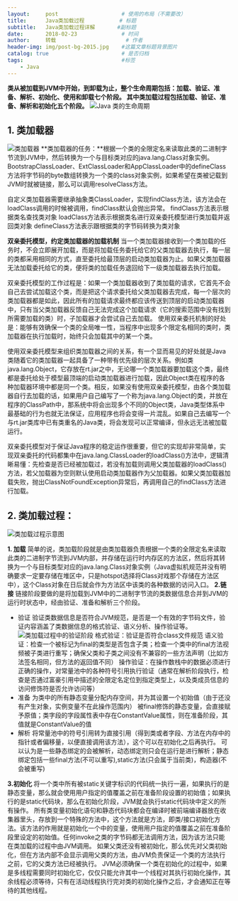 ```yaml
---
layout:     post                    # 使用的布局（不需要改）
title:      Java类加载过程           # 标题 
subtitle:   Java类加载过程详解       #副标题
date:       2018-02-23              # 时间
author:     转载                      # 作者
header-img: img/post-bg-2015.jpg    #这篇文章标题背景图片
catalog: true                       # 是否归档
tags:                               #标签
    - Java
---
```


**类从被加载到JVM中开始，到卸载为止，整个生命周期包括：加载、验证、准备、解析、初始化、使用和卸载七个阶段。
其中类加载过程包括加载、验证、准备、解析和初始化五个阶段。**
![Java 类的生命周期](https://img-blog.csdnimg.cn/20190223094313497.png)

## 1. 类加载器
![类加载器](https://img-blog.csdnimg.cn/20190223095459552.png?x-oss-process=image/watermark,type_ZmFuZ3poZW5naGVpdGk,shadow_10,text_aHR0cHM6Ly9ibG9nLmNzZG4ubmV0L2Z1c2hhb25pYW4=,size_16,color_FFFFFF,t_70)
**类加载器的任务：**根据一个类的全限定名来读取此类的二进制字节流到JVM中，然后转换为一个与目标类对应的java.lang.Class对象实例。
BootstrapClassLoader、ExtClassLoader和AppClassLoader中的defineClass方法将字节码的byte数组转换为一个类的class对象实例，如果希望在类被记载到JVM时就被链接，那么可以调用resolveClass方法。

自定义类加载器需要继承抽象类ClassLoader，实现findClass方法，该方法会在loadClass调用的时候被调用，findClass默认会抛出异常。
findClass方法表示根据类名查找类对象
loadClass方法表示根据类名进行双亲委托模型进行类加载并返回类对象
defineClass方法表示跟根据类的字节码转换为类对象

**双亲委托模型，约定类加载器的加载机制**
当一个类加载器接收到一个类加载的任务时，不会立即展开加载，而是将加载任务委托给它的父类加载器去执行，每一层的类都采用相同的方式，直至委托给最顶层的启动类加载器为止。如果父类加载器无法加载委托给它的类，便将类的加载任务退回给下一级类加载器去执行加载。

双亲委托模型的工作过程是：如果一个类加载器收到了类加载的请求，它首先不会自己去尝试加载这个类，而是把这个请求委托给父类加载器去完成，每一个层次的类加载器都是如此，因此所有的加载请求最终都应该传送到顶层的启动类加载器中，只有当父类加载器反馈自己无法完成这个加载请求（它的搜索范围中没有找到所需要加载的类）时，子加载器才会尝试自己去加载。
使用双亲委托机制的好处是：能够有效确保一个类的全局唯一性，当程序中出现多个限定名相同的类时，类加载器在执行加载时，始终只会加载其中的某一个类。

使用双亲委托模型来组织类加载器之间的关系，有一个显而易见的好处就是Java类随着它的类加载器一起具备了一种带有优先级的层次关系。例如类java.lang.Object，它存放在rt.jar之中，无论哪一个类加载器要加载这个类，最终都是委托给处于模型最顶端的启动类加载器进行加载，因此Object类在程序的各种加载器环境中都是同一个类。相反，如果没有使用双亲委托模型，由各个类加载器自行去加载的话，如果用户自己编写了一个称为java.lang.Object的类，并放在程序的ClassPath中，那系统中将会出现多个不同的Object类，Java类型体系中最基础的行为也就无法保证，应用程序也将会变得一片混乱。如果自己去编写一个与rt.jar类库中已有类重名的Java类，将会发现可以正常编译，但永远无法被加载运行。


双亲委托模型对于保证Java程序的稳定运作很重要，但它的实现却非常简单，实现双亲委托的代码都集中在java.lang.ClassLoader的loadClass()方法中，逻辑清晰易懂：先检查是否已经被加载过，若没有加载则调用父类加载器的loadClass()方法，若父加载器为空则默认使用启动类加载器作为父加载器。如果父类加载器加载失败，抛出ClassNotFoundException异常后，再调用自己的findClass方法进行加载。


## 2. 类加载过程：
![类加载过程示意图](https://img-blog.csdnimg.cn/20190223100228288.png?x-oss-process=image/watermark,type_ZmFuZ3poZW5naGVpdGk,shadow_10,text_aHR0cHM6Ly9ibG9nLmNzZG4ubmV0L2Z1c2hhb25pYW4=,size_16,color_FFFFFF,t_70)

**1. 加载**
简单的说，类加载阶段就是由类加载器负责根据一个类的全限定名来读取此类的二进制字节流到JVM内部，并存储在运行时内存区的方法区，然后将其转换为一个与目标类型对应的java.lang.Class对象实例（Java虚拟机规范并没有明确要求一定要存储在堆区中，只是hotspot选择将Class对戏那个存储在方法区中），这个Class对象在日后就会作为方法区中该类的各种数据的访问入口。
**2.链接**
链接阶段要做的是将加载到JVM中的二进制字节流的类数据信息合并到JVM的运行时状态中，经由验证、准备和解析三个阶段。
 - 验证
  验证类数据信息是否符合JVM规范，是否是一个有效的字节码文件，验证内容涵盖了类数据信息的格式验证、语义分析、操作验证等。
  ![类加载过程中的验证阶段](https://img-blog.csdnimg.cn/20190223101336746.png?x-oss-process=image/watermark,type_ZmFuZ3poZW5naGVpdGk,shadow_10,text_aHR0cHM6Ly9ibG9nLmNzZG4ubmV0L2Z1c2hhb25pYW4=,size_16,color_FFFFFF,t_70)
  格式验证：验证是否符合class文件规范
  语义验证：检查一个被标记为final的类型是否包含子类；检查一个类中的final方法视频被子类进行重写；确保父类和子类之间没有不兼容的一些方法声明（比如方法签名相同，但方法的返回值不同）
  操作验证：在操作数栈中的数据必须进行正确的操作，对常量池中的各种符号引用执行验证（通常在解析阶段执行，检查是否通过富豪引用中描述的全限定名定位到指定类型上，以及类成员信息的访问修饰符是否允许访问等）
 - 准备
  为类中的所有静态变量分配内存空间，并为其设置一个初始值（由于还没有产生对象，实例变量不在此操作范围内）
  被final修饰的静态变量，会直接赋予原值；类字段的字段属性表中存在ConstantValue属性，则在准备阶段，其值就是ConstantValue的值
 - 解析
  将常量池中的符号引用转为直接引用（得到类或者字段、方法在内存中的指针或者偏移量，以便直接调用该方法），这个可以在初始化之后再执行。
  可以认为是一些静态绑定的会被解析，动态绑定则只会在运行是进行解析；静态绑定包括一些final方法(不可以重写),static方法(只会属于当前类)，构造器(不会被重写)

**3.初始化**
将一个类中所有被static关键字标识的代码统一执行一遍，如果执行的是静态变量，那么就会使用用户指定的值覆盖之前在准备阶段设置的初始值；如果执行的是static代码块，那么在初始化阶段，JVM就会执行static代码块中定义的所有操作。
所有类变量初始化语句和静态代码块都会在编译时被前端编译器放在收集器里头，存放到一个特殊的方法中，这个方法就是<clinit>方法，即类/接口初始化方法。该方法的作用就是初始化一个中的变量，使用用户指定的值覆盖之前在准备阶段里设定的初始值。任何invoke之类的字节码都无法调用<clinit>方法，因为该方法只能在类加载的过程中由JVM调用。
如果父类还没有被初始化，那么优先对父类初始化，但在<clinit>方法内部不会显示调用父类的<clinit>方法，由JVM负责保证一个类的<clinit>方法执行之前，它的父类<clinit>方法已经被执行。
JVM必须确保一个类在初始化的过程中，如果是多线程需要同时初始化它，仅仅只能允许其中一个线程对其执行初始化操作，其余线程必须等待，只有在活动线程执行完对类的初始化操作之后，才会通知正在等待的其他线程。